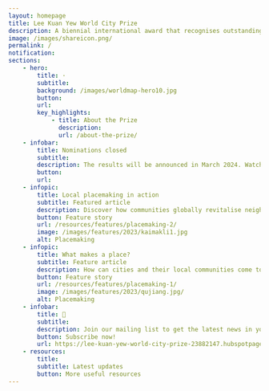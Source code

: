 ```yaml
---
layout: homepage
title: Lee Kuan Yew World City Prize
description: A biennial international award that recognises outstanding cities in tackling urban challenges to bring about a holistic & sustained urban transformation
image: /images/shareicon.png/
permalink: /
notification: 
sections:
    - hero:
        title: ·
        subtitle: 
        background: /images/worldmap-hero10.jpg
        button: 
        url: 
        key_highlights:
            - title: About the Prize
              description: 
              url: /about-the-prize/
    - infobar:    
        title: Nominations closed
        subtitle: 
        description: The results will be announced in March 2024. Watch this space!
        button: 
        url: 
    - infopic:    
        title: Local placemaking in action 
        subtitle: Featured article
        description: Discover how communities globally revitalise neighbourhoods through local knowledge and identity in this Part 2 feature.
        button: Feature story
        url: /resources/features/placemaking-2/
        image: /images/features/2023/kaimakli1.jpg
        alt: Placemaking
    - infopic:    
        title: What makes a place?
        subtitle: Feature article
        description: How can cities and their local communities come together to make memorable places? Port Phillip, Milan, Paris, Perth and Xi’an show you how.
        button: Feature story
        url: /resources/features/placemaking-1/
        image: /images/features/2023/qujiang.jpg/
        alt: Placemaking
    - infobar:    
        title: 📩
        subtitle: 
        description: Join our mailing list to get the latest news in your inbox!
        button: Subscribe now!  
        url: https://lee-kuan-yew-world-city-prize-23882147.hubspotpagebuilder.com/subscribe
    - resources:
        title: 
        subtitle: Latest updates
        button: More useful resources
---
```


